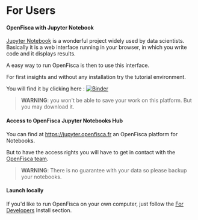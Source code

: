 # For Users

#### OpenFisca with Jupyter Notebook

[Jupyter Notebook](http://jupyter.org/) is a wonderful project widely used by data scientists.   
Basically it is a web interface running in your browser, in which you write code and it displays results.

A easy way to run OpenFisca is then to use this interface.

For first insights and without any installation try the tutorial environment.

You will find it by clicking here : [![Binder](http://mybinder.org/badge.svg)](http://mybinder.org:/repo/openfisca/tutorial) 

> **WARNING**: you won't be able to save your work on this platform. But you may download it.



#### Access to OpenFisca Jupyter Notebooks Hub

You can find at https://jupyter.openfisca.fr an OpenFisca platform for Notebooks. 

But to have the access rights you will have to get in contact with the [OpenFisca team](https://github.com/openfisca).


  >**WARNING**: There is no guarantee with your data so please backup your notebooks.

#### Launch locally

If you'd like to run OpenFisca on your own computer, just follow the [For Developers](for_developers.md) Install section.